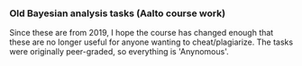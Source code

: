 ### Old Bayesian analysis tasks (Aalto course work)

Since these are from 2019, I hope the course has changed enough that these are no longer useful for anyone wanting to cheat/plagiarize. The tasks were originally peer-graded, so everything is 'Anynomous'.

